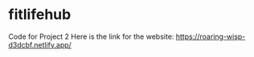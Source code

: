 # fitlifehub
Code for Project 2 Here is the link for the website: https://roaring-wisp-d3dcbf.netlify.app/
